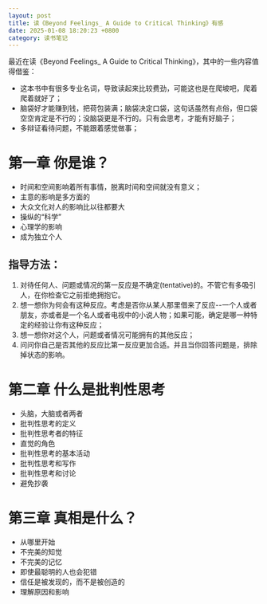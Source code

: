 ```yaml
---
layout: post
title: 读《Beyond Feelings_ A Guide to Critical Thinking》有感
date: 2025-01-08 18:20:23 +0800
category: 读书笔记
---
```


最近在读《Beyond Feelings_ A Guide to Critical Thinking》，其中的一些内容值得借鉴：
- 这本书中有很多专业名词，导致读起来比较费劲，可能这也是在爬坡吧，爬着爬着就好了；
- 脑袋好才能赚到钱，把荷包装满；脑袋决定口袋，这句话虽然有点俗，但口袋空空肯定是不行的；没脑袋更是不行的。只有会思考，才能有好脑子；
- 多辩证看待问题，不能跟着感觉做事；

# 第一章 你是谁？
- 时间和空间影响着所有事情，脱离时间和空间就没有意义；
- 主意的影响是多方面的
- 大众文化对人的影响比以往都要大
- 操纵的“科学”
- 心理学的影响
- 成为独立个人
## 指导方法：
 1. 对待任何人、问题或情况的第一反应是不确定(tentative)的。不管它有多吸引人，在你检查它之前拒绝拥抱它。
 2. 想一想你为何会有这种反应。考虑是否你从某人那里借来了反应--一个人或者朋友，亦或者是一个名人或者电视中的小说人物；如果可能，确定是哪一种特定的经验让你有这种反应；
 3. 想一想你对这个人，问题或者情况可能拥有的其他反应；
 4. 问问你自己是否其他的反应比第一反应更加合适。并且当你回答问题是，排除掉状态的影响。

# 第二章 什么是批判性思考
- 头脑，大脑或者两者
- 批判性思考的定义
- 批判性思考者的特征
- 直觉的角色
- 批判性思考的基本活动
- 批判性思考和写作
- 批判性思考和讨论
- 避免抄袭
# 第三章 真相是什么？
- 从哪里开始
- 不完美的知觉
- 不完美的记忆
- 即使最聪明的人也会犯错
- 信任是被发现的，而不是被创造的
- 理解原因和影响